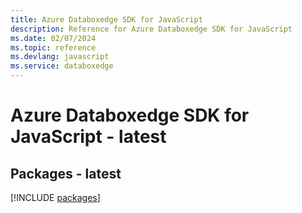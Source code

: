 ```yaml
---
title: Azure Databoxedge SDK for JavaScript
description: Reference for Azure Databoxedge SDK for JavaScript
ms.date: 02/07/2024
ms.topic: reference
ms.devlang: javascript
ms.service: databoxedge
---
```

# Azure Databoxedge SDK for JavaScript - latest
## Packages - latest
[!INCLUDE [packages](databoxedge-index.md)]